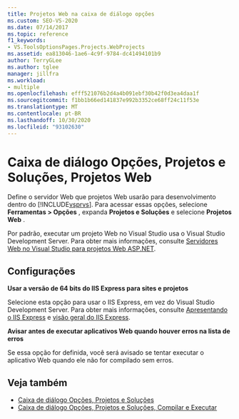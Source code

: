 ```yaml
---
title: Projetos Web na caixa de diálogo opções
ms.custom: SEO-VS-2020
ms.date: 07/14/2017
ms.topic: reference
f1_keywords:
- VS.ToolsOptionsPages.Projects.WebProjects
ms.assetid: ea813046-1ae6-4c9f-9784-dc41494101b9
author: TerryGLee
ms.author: tglee
manager: jillfra
ms.workload:
- multiple
ms.openlocfilehash: efff521076b2d4a4b091ebf30b42f0d3ea4daa1f
ms.sourcegitcommit: f1bb1b66ed141837e992b3352ce68ff24c11f53e
ms.translationtype: MT
ms.contentlocale: pt-BR
ms.lasthandoff: 10/30/2020
ms.locfileid: "93102630"
---
```

# <a name="options-dialog-box-projects-and-solutions-web-projects"></a>Caixa de diálogo Opções, Projetos e Soluções, Projetos Web

Define o servidor Web que projetos Web usarão para desenvolvimento dentro do [!INCLUDE[vsprvs](../../code-quality/includes/vsprvs_md.md)]. Para acessar essas opções, selecione **Ferramentas > Opções** , expanda **Projetos e Soluções** e selecione **Projetos Web** .

Por padrão, executar um projeto Web no Visual Studio usa o Visual Studio Development Server. Para obter mais informações, consulte [Servidores Web no Visual Studio para projetos Web ASP.NET](/previous-versions/aspnet/58wxa9w5\(v\=vs.120\)).

## <a name="settings"></a>Configurações

**Usar a versão de 64 bits do IIS Express para sites e projetos**

Selecione esta opção para usar o IIS Express, em vez do Visual Studio Development Server. Para obter mais informações, consulte [Apresentando o IIS Express](https://weblogs.asp.net/scottgu/introducing-iis-express) e [visão geral do IIS Express](/iis/extensions/introduction-to-iis-express/iis-express-overview).

**Avisar antes de executar aplicativos Web quando houver erros na lista de erros**

Se essa opção for definida, você será avisado se tentar executar o aplicativo Web quando ele não for compilado sem erros.

## <a name="see-also"></a>Veja também

- [Caixa de diálogo Opções, Projetos e Soluções](projects-and-solutions-options-dialog-box.md)
- [Caixa de diálogo Opções, Projetos e Soluções, Compilar e Executar](options-dialog-box-projects-and-solutions-web-projects.md)
